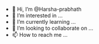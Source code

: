 - 👋 Hi, I’m @Harsha-prabhath
- 👀 I’m interested in ...
- 🌱 I’m currently learning ...
- 💞️ I’m looking to collaborate on ...
- 📫 How to reach me ...

<!---
Harsha-prabhath/Harsha-prabhath is a ✨ special ✨ repository because its `README.md` (this file) appears on your GitHub profile.
You can click the Preview link to take a look at your changes.
--->
